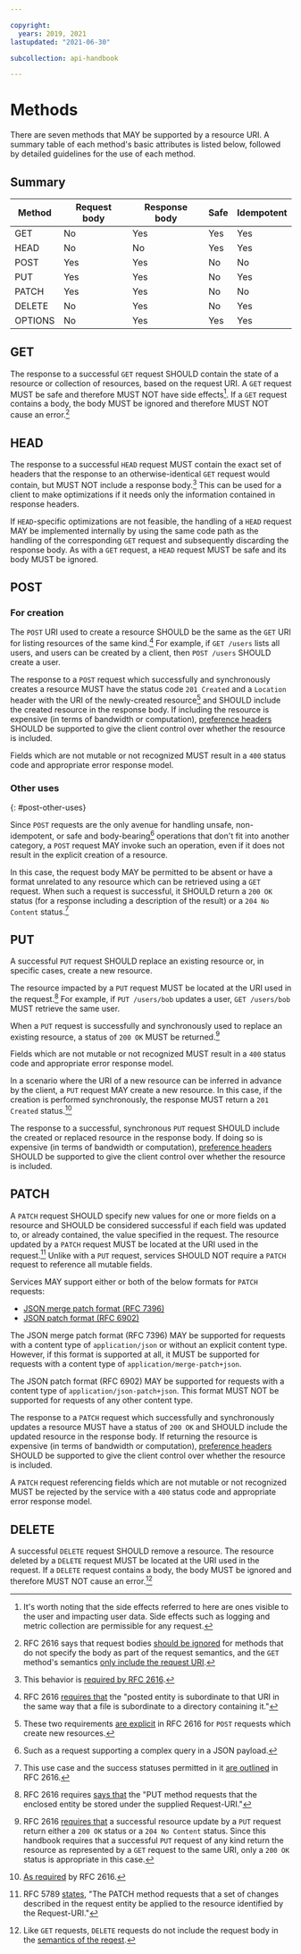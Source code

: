 ```yaml
---

copyright:
  years: 2019, 2021
lastupdated: "2021-06-30"

subcollection: api-handbook

---
```


# Methods

There are seven methods that MAY be supported by a resource URI. A summary table of each method's
basic attributes is listed below, followed by detailed guidelines for the use of each method.

## Summary

| Method  | Request body | Response body | Safe | Idempotent |
| ------- | ------------ | ------------- | ---- | ---------- |
| GET     | No           | Yes           | Yes  | Yes        |
| HEAD    | No           | No            | Yes  | Yes        |
| POST    | Yes          | Yes           | No   | No         |
| PUT     | Yes          | Yes           | No   | Yes        |
| PATCH   | Yes          | Yes           | No   | No         |
| DELETE  | No           | Yes           | No   | Yes        |
| OPTIONS | No           | Yes           | Yes  | Yes        |

## GET

The response to a successful `GET` request SHOULD contain the state of a resource or collection of
resources, based on the request URI. A `GET` request MUST be safe and therefore MUST NOT have side
effects[^safe-side-effects]. If a `GET` request contains a body, the body MUST be ignored and
therefore MUST NOT cause an error.[^get-request-body]

## HEAD

The response to a successful `HEAD` request MUST contain the exact set of headers that the response
to an otherwise-identical `GET` request would contain, but MUST NOT include a response
body.[^head-behavior] This can be used for a client to make optimizations if it needs only the
information contained in response headers.

If `HEAD`-specific optimizations are not feasible, the handling of a `HEAD` request MAY be
implemented internally by using the same code path as the handling of the corresponding `GET`
request and subsequently discarding the response body. As with a `GET` request, a `HEAD` request
MUST be safe and its body MUST be ignored.

## POST

### For creation

The `POST` URI used to create a resource SHOULD be the same as the `GET` URI for listing resources
of the same kind.[^uri-accepting-post] For example, if `GET /users` lists all users, and users can
be created by a client, then `POST /users` SHOULD create a user.

The response to a `POST` request which successfully and synchronously creates a resource MUST have
the status code `201 Created` and a `Location` header with the URI of the newly-created
resource[^post-create-result] and SHOULD include the created resource in the response body. If
including the resource is expensive (in terms of bandwidth or computation), [preference
headers](/docs/api-handbook/fundamentals/headers.html#preference-headers) SHOULD be supported to
give the client control over whether the resource is included.

Fields which are not mutable or not recognized MUST result in a `400` status code and appropriate
error response model.

### Other uses
{: #post-other-uses}

Since `POST` requests are the only avenue for handling unsafe, non-idempotent, or safe and
body-bearing[^safe-with-body] operations that don't fit into another category, a `POST` request MAY
invoke such an operation, even if it does not result in the explicit creation of a resource.

In this case, the request body MAY be permitted to be absent or have a format unrelated to any
resource which can be retrieved using a `GET` request. When such a request is successful, it SHOULD
return a `200 OK` status (for a response including a description of the result) or a `204 No
Content` status.[^post-not-for-create]

[^safe-with-body]: Such as a request supporting a complex query in a JSON payload.

## PUT

A successful `PUT` request SHOULD replace an existing resource or, in specific cases, create a new
resource.

The resource impacted by a `PUT` request MUST be located at the URI used in the request.[^put-uri]
For example, if `PUT /users/bob` updates a user, `GET /users/bob` MUST retrieve the same user.

When a `PUT` request is successfully and synchronously used to replace an existing resource, a
status of `200 OK` MUST be returned.[^put-update-success]

Fields which are not mutable or not recognized MUST result in a `400` status code and appropriate
error response model.

In a scenario where the URI of a new resource can be inferred in advance by the client, a `PUT`
request MAY create a new resource. In this case, if the creation is performed synchronously, the
response MUST return a `201 Created` status.[^put-create-success]

The response to a successful, synchronous `PUT` request SHOULD include the created or replaced
resource in the response body. If doing so is expensive (in terms of bandwidth or computation),
[preference headers](/docs/api-handbook/fundamentals/headers.html#preference-headers) SHOULD be
supported to give the client control over whether the resource is included.

## PATCH

A `PATCH` request SHOULD specify new values for one or more fields on a resource and SHOULD be
considered successful if each field was updated to, or already contained, the value specified in the request.
The resource updated by a `PATCH` request MUST be located at the URI used in the request.[^patch-uri]
Unlike with a `PUT` request, services SHOULD NOT require a `PATCH` request to reference all mutable fields.

Services MAY support either or both of the below formats for `PATCH` requests:

* [JSON merge patch format (RFC 7396)](https://tools.ietf.org/html/rfc7396)
* [JSON patch format (RFC 6902)](https://tools.ietf.org/html/rfc6902)

The JSON merge patch format (RFC 7396) MAY be supported for requests with a content type of
`application/json` or without an explicit content type. However, if this format is supported at all,
it MUST be supported for requests with a content type of `application/merge-patch+json`.

The JSON patch format (RFC 6902) MAY be supported for requests with a content type of
`application/json-patch+json`. This format MUST NOT be supported for requests of any other content
type.

The response to a `PATCH` request which successfully and synchronously updates a resource MUST have
a status of `200 OK` and SHOULD include the updated resource in the response body. If returning the
resource is expensive (in terms of bandwidth or computation), [preference
headers](/docs/api-handbook/fundamentals/headers.html#preference-headers) SHOULD be supported to
give the client control over whether the resource is included.

A `PATCH` request referencing fields which are not mutable or not recognized MUST be rejected by
the service with a `400` status code and appropriate error response model.

## DELETE

A successful `DELETE` request SHOULD remove a resource. The resource deleted by a `DELETE` request
MUST be located at the URI used in the request. If a `DELETE` request contains a body, the body MUST
be ignored and therefore MUST NOT cause an error.[^delete-request-body]


[^safe-side-effects]: It's worth noting that the side effects referred to here are ones visible to
  the user and impacting user data. Side effects such as logging and metric collection are
  permissible for any request.

[^get-request-body]: RFC 2616 says that request bodies
  [should be ignored](https://tools.ietf.org/html/rfc2616#section-4.3) for methods that do not
  specify the body as part of the request semantics, and the `GET` method's semantics
  [only include the request URI](https://tools.ietf.org/html/rfc2616#section-9.3).

[^head-behavior]: This behavior is [required by RFC
  2616](https://tools.ietf.org/html/rfc2616#section-9.4).

[^uri-accepting-post]: RFC 2616 [requires that](https://tools.ietf.org/html/rfc2616#section-9.5) the
  "posted entity is subordinate to that URI in the same way that a file is subordinate to a
  directory containing it."

[^post-create-result]: These two requirements [are
  explicit](https://tools.ietf.org/html/rfc2616#section-9.5) in RFC 2616 for `POST` requests which
  create new resources.

[^post-not-for-create]: This use case and the success statuses permitted in it
    [are outlined](https://tools.ietf.org/html/rfc2616#section-9.5) in RFC 2616.

[^put-uri]: RFC 2616 requires [says that](http://tools.ietf.org/html/rfc2616#section-9.6) the "PUT
  method requests that the enclosed entity be stored under the supplied Request-URI."

[^put-update-success]: RFC 2616 [requires that](https://tools.ietf.org/html/rfc2616#section-9.6) a
  successful resource update by a `PUT` request return either a `200 OK` status or a `204 No
  Content` status. Since this handbook requires that a successful `PUT` request of any kind return
  the resource as represented by a `GET` request to the same URI, only a `200 OK` status is
  appropriate in this case.

[^put-create-success]: [As required](https://tools.ietf.org/html/rfc2616#section-9.6) by RFC 2616.

[^patch-uri]: RFC 5789 [states](https://tools.ietf.org/html/rfc5789#section-2), "The PATCH method
  requests that a set of changes described in the request entity be applied to the resource
  identified by the Request-URI."

[^delete-request-body]: Like `GET` requests, `DELETE` requests do not include the request body in
  the [semantics of the reqest](https://tools.ietf.org/html/rfc2616#section-9.7).
